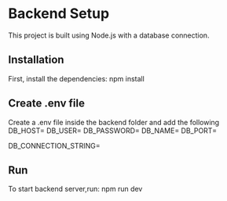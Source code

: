 # Backend Setup

This project is built using Node.js with a database connection.

## Installation

First, install the dependencies:
npm install

## Create .env file

Create a .env file inside the backend folder and add the following
DB_HOST=
DB_USER=
DB_PASSWORD=
DB_NAME=
DB_PORT=

DB_CONNECTION_STRING=

## Run

To start backend server,run:
npm run dev
